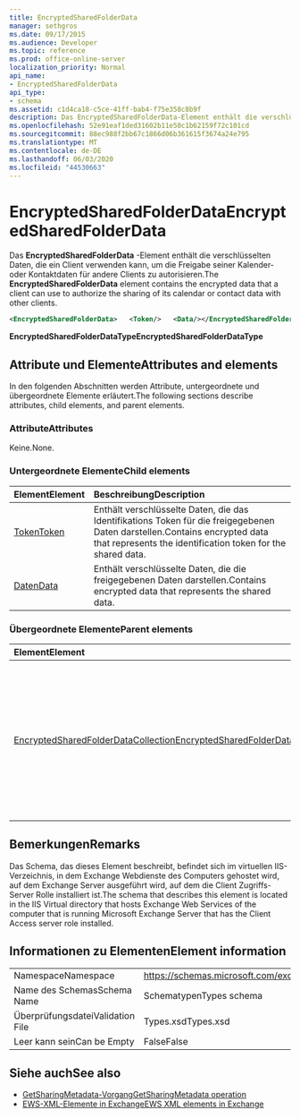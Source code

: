 ```yaml
---
title: EncryptedSharedFolderData
manager: sethgros
ms.date: 09/17/2015
ms.audience: Developer
ms.topic: reference
ms.prod: office-online-server
localization_priority: Normal
api_name:
- EncryptedSharedFolderData
api_type:
- schema
ms.assetid: c1d4ca18-c5ce-41ff-bab4-f75e358c8b9f
description: Das EncryptedSharedFolderData-Element enthält die verschlüsselten Daten, die ein Client verwenden kann, um die Freigabe seiner Kalender-oder Kontaktdaten für andere Clients zu autorisieren.
ms.openlocfilehash: 52e91eaf1ded31602b11e50c1b62159f72c101cd
ms.sourcegitcommit: 88ec988f2bb67c1866d06b361615f3674a24e795
ms.translationtype: MT
ms.contentlocale: de-DE
ms.lasthandoff: 06/03/2020
ms.locfileid: "44530663"
---
```

# <a name="encryptedsharedfolderdata"></a><span data-ttu-id="3929a-103">EncryptedSharedFolderData</span><span class="sxs-lookup"><span data-stu-id="3929a-103">EncryptedSharedFolderData</span></span>

<span data-ttu-id="3929a-104">Das **EncryptedSharedFolderData** -Element enthält die verschlüsselten Daten, die ein Client verwenden kann, um die Freigabe seiner Kalender-oder Kontaktdaten für andere Clients zu autorisieren.</span><span class="sxs-lookup"><span data-stu-id="3929a-104">The **EncryptedSharedFolderData** element contains the encrypted data that a client can use to authorize the sharing of its calendar or contact data with other clients.</span></span> 
  
```xml
<EncryptedSharedFolderData>   <Token/>   <Data/></EncryptedSharedFolderData>
```

 <span data-ttu-id="3929a-105">**EncryptedSharedFolderDataType**</span><span class="sxs-lookup"><span data-stu-id="3929a-105">**EncryptedSharedFolderDataType**</span></span>
## <a name="attributes-and-elements"></a><span data-ttu-id="3929a-106">Attribute und Elemente</span><span class="sxs-lookup"><span data-stu-id="3929a-106">Attributes and elements</span></span>

<span data-ttu-id="3929a-107">In den folgenden Abschnitten werden Attribute, untergeordnete und übergeordnete Elemente erläutert.</span><span class="sxs-lookup"><span data-stu-id="3929a-107">The following sections describe attributes, child elements, and parent elements.</span></span>
  
### <a name="attributes"></a><span data-ttu-id="3929a-108">Attribute</span><span class="sxs-lookup"><span data-stu-id="3929a-108">Attributes</span></span>

<span data-ttu-id="3929a-109">Keine.</span><span class="sxs-lookup"><span data-stu-id="3929a-109">None.</span></span>
  
### <a name="child-elements"></a><span data-ttu-id="3929a-110">Untergeordnete Elemente</span><span class="sxs-lookup"><span data-stu-id="3929a-110">Child elements</span></span>

|<span data-ttu-id="3929a-111">**Element**</span><span class="sxs-lookup"><span data-stu-id="3929a-111">**Element**</span></span>|<span data-ttu-id="3929a-112">**Beschreibung**</span><span class="sxs-lookup"><span data-stu-id="3929a-112">**Description**</span></span>|
|:-----|:-----|
|[<span data-ttu-id="3929a-113">Token</span><span class="sxs-lookup"><span data-stu-id="3929a-113">Token</span></span>](token.md) <br/> |<span data-ttu-id="3929a-114">Enthält verschlüsselte Daten, die das Identifikations Token für die freigegebenen Daten darstellen.</span><span class="sxs-lookup"><span data-stu-id="3929a-114">Contains encrypted data that represents the identification token for the shared data.</span></span>  <br/> |
|[<span data-ttu-id="3929a-115">Daten</span><span class="sxs-lookup"><span data-stu-id="3929a-115">Data</span></span>](data.md) <br/> |<span data-ttu-id="3929a-116">Enthält verschlüsselte Daten, die die freigegebenen Daten darstellen.</span><span class="sxs-lookup"><span data-stu-id="3929a-116">Contains encrypted data that represents the shared data.</span></span>  <br/> |
   
### <a name="parent-elements"></a><span data-ttu-id="3929a-117">Übergeordnete Elemente</span><span class="sxs-lookup"><span data-stu-id="3929a-117">Parent elements</span></span>

|<span data-ttu-id="3929a-118">**Element**</span><span class="sxs-lookup"><span data-stu-id="3929a-118">**Element**</span></span>|<span data-ttu-id="3929a-119">**Beschreibung**</span><span class="sxs-lookup"><span data-stu-id="3929a-119">**Description**</span></span>|
|:-----|:-----|
|[<span data-ttu-id="3929a-120">EncryptedSharedFolderDataCollection</span><span class="sxs-lookup"><span data-stu-id="3929a-120">EncryptedSharedFolderDataCollection</span></span>](encryptedsharedfolderdatacollection.md) <br/> |<span data-ttu-id="3929a-121">Stellt eine Auflistung von Datenstrukturen dar, die ein Client verwenden kann, um die Freigabe seiner Kalender-oder Kontaktdaten für andere Clients zu autorisieren.</span><span class="sxs-lookup"><span data-stu-id="3929a-121">Represents a collection of data structures that a client can use to authorize the sharing of its calendar or contact data with other clients.</span></span>  <br/> |
   
## <a name="remarks"></a><span data-ttu-id="3929a-122">Bemerkungen</span><span class="sxs-lookup"><span data-stu-id="3929a-122">Remarks</span></span>

<span data-ttu-id="3929a-123">Das Schema, das dieses Element beschreibt, befindet sich im virtuellen IIS-Verzeichnis, in dem Exchange Webdienste des Computers gehostet wird, auf dem Exchange Server ausgeführt wird, auf dem die Client Zugriffs-Server Rolle installiert ist.</span><span class="sxs-lookup"><span data-stu-id="3929a-123">The schema that describes this element is located in the IIS Virtual directory that hosts Exchange Web Services of the computer that is running Microsoft Exchange Server that has the Client Access server role installed.</span></span>
  
## <a name="element-information"></a><span data-ttu-id="3929a-124">Informationen zu Elementen</span><span class="sxs-lookup"><span data-stu-id="3929a-124">Element information</span></span>

|||
|:-----|:-----|
|<span data-ttu-id="3929a-125">Namespace</span><span class="sxs-lookup"><span data-stu-id="3929a-125">Namespace</span></span>  <br/> |https://schemas.microsoft.com/exchange/services/2006/types  <br/> |
|<span data-ttu-id="3929a-126">Name des Schemas</span><span class="sxs-lookup"><span data-stu-id="3929a-126">Schema Name</span></span>  <br/> |<span data-ttu-id="3929a-127">Schematypen</span><span class="sxs-lookup"><span data-stu-id="3929a-127">Types schema</span></span>  <br/> |
|<span data-ttu-id="3929a-128">Überprüfungsdatei</span><span class="sxs-lookup"><span data-stu-id="3929a-128">Validation File</span></span>  <br/> |<span data-ttu-id="3929a-129">Types.xsd</span><span class="sxs-lookup"><span data-stu-id="3929a-129">Types.xsd</span></span>  <br/> |
|<span data-ttu-id="3929a-130">Leer kann sein</span><span class="sxs-lookup"><span data-stu-id="3929a-130">Can be Empty</span></span>  <br/> |<span data-ttu-id="3929a-131">False</span><span class="sxs-lookup"><span data-stu-id="3929a-131">False</span></span>  <br/> |
   
## <a name="see-also"></a><span data-ttu-id="3929a-132">Siehe auch</span><span class="sxs-lookup"><span data-stu-id="3929a-132">See also</span></span>

- [<span data-ttu-id="3929a-133">GetSharingMetadata-Vorgang</span><span class="sxs-lookup"><span data-stu-id="3929a-133">GetSharingMetadata operation</span></span>](getsharingmetadata-operation.md)
- [<span data-ttu-id="3929a-134">EWS-XML-Elemente in Exchange</span><span class="sxs-lookup"><span data-stu-id="3929a-134">EWS XML elements in Exchange</span></span>](ews-xml-elements-in-exchange.md)

